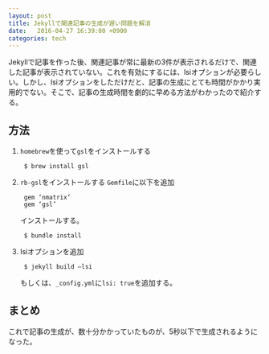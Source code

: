 ```yaml
---
layout: post
title: Jekyllで関連記事の生成が遅い問題を解消
date:   2016-04-27 16:39:00 +0900
categories: tech
---
```


Jekyllで記事を作った後、関連記事が常に最新の3件が表示されるだけで、関連した記事が表示されていない。これを有効にするには、lsiオプションが必要らしい。しかし、lsiオプションをしただけだと、記事の生成にとても時間がかかり実用的でない。そこで、記事の生成時間を劇的に早める方法がわかったので紹介する。

## 方法

1. `homebrew`を使って`gsl`をインストールする

        $ brew install gsl

2. `rb-gsl`をインストールする
    `Gemfile`に以下を追加

        gem ‘nmatrix’
        gem ‘gsl’

    インストールする。

        $ bundle install

3. lsiオプションを追加

        $ jekyll build —lsi

    もしくは、`_config.yml`に`lsi: true`を追加する。

## まとめ

これで記事の生成が、数十分かかっていたものが、5秒以下で生成されるようになった。